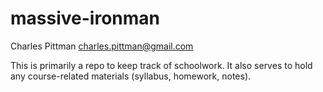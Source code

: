 massive-ironman
===============
Charles Pittman
<charles.pittman@gmail.com>

This is primarily a repo to keep track of schoolwork.  It also serves to hold any course-related materials (syllabus, homework, notes).
